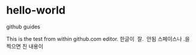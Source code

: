 # hello-world
github guides

This is the test from within github.com editor.
한글이
  잘.
  안됨
 스페이스나
 .을 찍으면 친 내용이 
